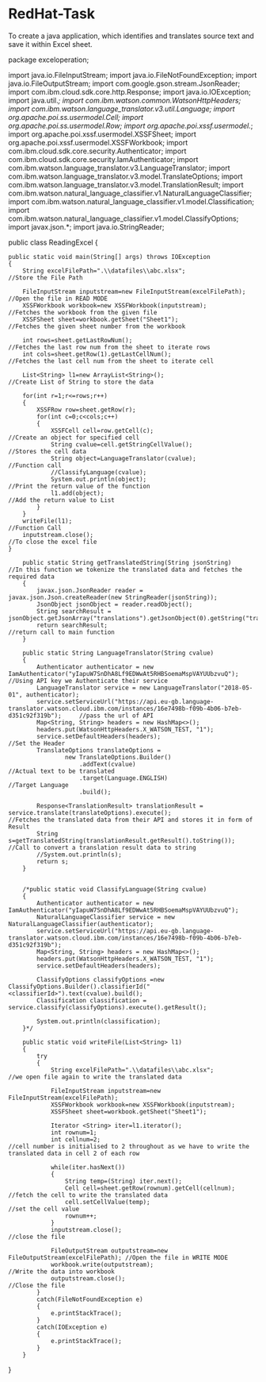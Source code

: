 # RedHat-Task
To create a java application, which identifies and translates source text and save it within Excel sheet.

package exceloperation;

import java.io.FileInputStream;
import java.io.FileNotFoundException;
import java.io.FileOutputStream;
import com.google.gson.stream.JsonReader;
import com.ibm.cloud.sdk.core.http.Response;
import java.io.IOException;
import java.util.*;
import com.ibm.watson.common.WatsonHttpHeaders;
import com.ibm.watson.language_translator.v3.util.Language;
import org.apache.poi.ss.usermodel.Cell;
import org.apache.poi.ss.usermodel.Row;
import org.apache.poi.xssf.usermodel.*;
import org.apache.poi.xssf.usermodel.XSSFSheet;
import org.apache.poi.xssf.usermodel.XSSFWorkbook;
import com.ibm.cloud.sdk.core.security.Authenticator;
import com.ibm.cloud.sdk.core.security.IamAuthenticator;
import com.ibm.watson.language_translator.v3.LanguageTranslator;
import com.ibm.watson.language_translator.v3.model.TranslateOptions;
import com.ibm.watson.language_translator.v3.model.TranslationResult;
import com.ibm.watson.natural_language_classifier.v1.NaturalLanguageClassifier;
import com.ibm.watson.natural_language_classifier.v1.model.Classification;
import com.ibm.watson.natural_language_classifier.v1.model.ClassifyOptions;
import javax.json.*;
import java.io.StringReader;

public class ReadingExcel 
{

	public static void main(String[] args) throws IOException
	{
		String excelFilePath=".\\datafiles\\abc.xlsx";								//Store the File Path
		
		FileInputStream inputstream=new FileInputStream(excelFilePath);				//Open the file in READ MODE
		XSSFWorkbook workbook=new XSSFWorkbook(inputstream);						//Fetches the workbook from the given file
		XSSFSheet sheet=workbook.getSheet("Sheet1");								//Fetches the given sheet number from the workbook
		
		int rows=sheet.getLastRowNum();												//Fetches the last row num from the sheet to iterate rows
		int cols=sheet.getRow(1).getLastCellNum();									//Fetches the last cell num from the sheet to iterate cell
		
		List<String> l1=new ArrayList<String>();									//Create List of String to store the data
		
		for(int r=1;r<=rows;r++)													
		{
			XSSFRow row=sheet.getRow(r);
			for(int c=0;c<cols;c++)
			{
				XSSFCell cell=row.getCell(c);										//Create an object for specified cell
				String cvalue=cell.getStringCellValue();							//Stores the cell data 
				String object=LanguageTranslator(cvalue);							//Function call 
				//ClassifyLanguage(cvalue);
				System.out.println(object);											//Print the return value of the function 
				l1.add(object);														//Add the return value to List
			}
		}
		writeFile(l1);																//Function Call
		inputstream.close();														//To close the excel file
	}
			
		public static String getTranslatedString(String jsonString) 				//In this function we tokenize the translated data and fetches the required data
		{
			javax.json.JsonReader reader = javax.json.Json.createReader(new StringReader(jsonString));
			JsonObject jsonObject = reader.readObject();
			String searchResult = jsonObject.getJsonArray("translations").getJsonObject(0).getString("translation");
			return searchResult;																					//return call to main function
		}
		
		public static String LanguageTranslator(String cvalue)
		{
			Authenticator authenticator = new IamAuthenticator("yIapuW7SnDhA8Lf9EDWwAt5RHBSoemaMspVAYUUbzvuQ");										//Using API key we Authenticate their service
			LanguageTranslator service = new LanguageTranslator("2018-05-01", authenticator);
			service.setServiceUrl("https://api.eu-gb.language-translator.watson.cloud.ibm.com/instances/16e7498b-f09b-4b06-b7eb-d351c92f319b");		//pass the url of API
			Map<String, String> headers = new HashMap<>();																					
		    headers.put(WatsonHttpHeaders.X_WATSON_TEST, "1");
		    service.setDefaultHeaders(headers);																										//Set the Header
		    TranslateOptions translateOptions =
		            new TranslateOptions.Builder()
		                .addText(cvalue)																											//Actual text to be translated
		                .target(Language.ENGLISH)																									//Target Language
		                .build();
			
			Response<TranslationResult> translationResult = service.translate(translateOptions).execute();											//Fetches the translated data from their API and stores it in form of Result
			String s=getTranslatedString(translationResult.getResult().toString());																	//Call to convert a translation result data to string
			//System.out.println(s);
			return s;
		}
		
		
		/*public static void ClassifyLanguage(String cvalue)
		{
			Authenticator authenticator = new IamAuthenticator("yIapuW7SnDhA8Lf9EDWwAt5RHBSoemaMspVAYUUbzvuQ");
			NaturalLanguageClassifier service = new NaturalLanguageClassifier(authenticator);
			service.setServiceUrl("https://api.eu-gb.language-translator.watson.cloud.ibm.com/instances/16e7498b-f09b-4b06-b7eb-d351c92f319b");
			Map<String, String> headers = new HashMap<>();
		    headers.put(WatsonHttpHeaders.X_WATSON_TEST, "1");
		    service.setDefaultHeaders(headers);
			
			ClassifyOptions classifyOptions =new ClassifyOptions.Builder().classifierId("<classifierId>").text(cvalue).build();
		    Classification classification = service.classify(classifyOptions).execute().getResult();

			System.out.println(classification);
		}*/	
		
		public static void writeFile(List<String> l1)
		{
			try
			{
				String excelFilePath=".\\datafiles\\abc.xlsx";					//we open file again to write the translated data
				
				FileInputStream inputstream=new FileInputStream(excelFilePath);
				XSSFWorkbook workbook=new XSSFWorkbook(inputstream);
				XSSFSheet sheet=workbook.getSheet("Sheet1");
				
				Iterator <String> iter=l1.iterator();
				int rownum=1;
				int cellnum=2;											//cell number is initialised to 2 throughout as we have to write the translated data in cell 2 of each row
				
				while(iter.hasNext())
				{						
					String temp=(String) iter.next();					
					Cell cell=sheet.getRow(rownum).getCell(cellnum);	//fetch the cell to write the translated data
					cell.setCellValue(temp);							//set the cell value
					rownum++;
				}
				inputstream.close();									//close the file
				
				FileOutputStream outputstream=new FileOutputStream(excelFilePath); //Open the file in WRITE MODE
				workbook.write(outputstream);										//Write the data into workbook
				outputstream.close();												//Close the file								
			}
			catch(FileNotFoundException e)
			{
				e.printStackTrace();
			}
			catch(IOException e)
			{
				e.printStackTrace();
			}
		}
}
